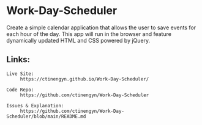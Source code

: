 # Work-Day-Scheduler
Create a simple calendar application that allows the user to save events for each hour of the day. This app will run in the browser and feature dynamically updated HTML and CSS powered by jQuery.

## Links:
```
Live Site: 
     https://ctinengyn.github.io/Work-Day-Scheduler/
   
Code Repo: 
     https://github.com/ctinengyn/Work-Day-Scheduler
  
Issues & Explanation:
     https://github.com/ctinengyn/Work-Day-Scheduler/blob/main/README.md

```